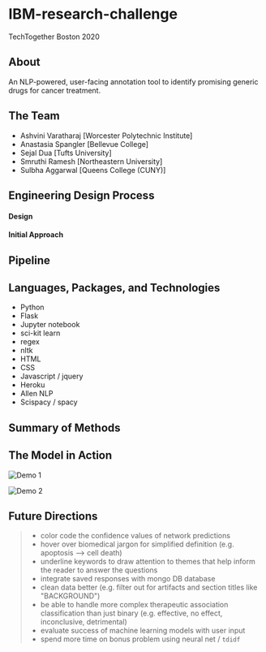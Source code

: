 # IBM-research-challenge
TechTogether Boston 2020

## About
An NLP-powered, user-facing annotation tool to identify promising generic drugs for cancer treatment. 

## The Team
* Ashvini Varatharaj [Worcester Polytechnic Institute]
* Anastasia Spangler [Bellevue College]
* Sejal Dua [Tufts University]
* Smruthi Ramesh [Northeastern University]
* Sulbha Aggarwal [Queens College (CUNY)]

## Engineering Design Process
#### Design

#### Initial Approach



## Pipeline


## Languages, Packages, and Technologies
* Python
* Flask
* Jupyter notebook
* sci-kit learn
* regex
* nltk
* HTML
* CSS
* Javascript / jquery
* Heroku
* Allen NLP
* Scispacy / spacy

## Summary of Methods


## The Model in Action
![Demo 1](demos/working_demo1.gif)

![Demo 2](demos/working_demo2.gif)

## Future Directions
>* color code the confidence values of network predictions 
>* hover over biomedical jargon for simplified definition (e.g. apoptosis --> cell death)
>* underline keywords to draw attention to themes that help inform the reader to answer the questions
>* integrate saved responses with mongo DB database
>* clean data better (e.g. filter out for artifacts and section titles like "BACKGROUND")
>* be able to handle more complex therapeutic association classification than just binary (e.g. effective, no effect, inconclusive, detrimental)
>* evaluate success of machine learning models with user input
>* spend more time on bonus problem using neural net / `tdidf`

